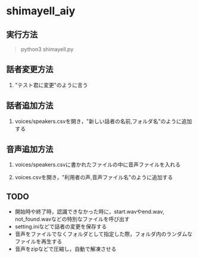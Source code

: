 # shimayell_aiy

## 実行方法

> python3 shimayell.py

## 話者変更方法

1. "テスト君に変更"のように言う

## 話者追加方法

1. voices/speakers.csvを開き，"新しい話者の名前,フォルダ名"のように追加する

## 音声追加方法

1. voices/speakers.csvに書かれたファイルの中に音声ファイルを入れる

2. voices.csvを開き，"利用者の声,音声ファイル名"のように追加する

## TODO

- 開始時や終了時，認識できなかった時に，start.wavやend.wav, not_found.wavなどの特別なファイルを呼び出す
- setting.iniなどで話者の変更を保存する
- 音声をファイルでなくフォルダとして指定した際，フォルダ内のランダムなファイルを再生する
- 音声をzipなどで圧縮し，自動で解凍させる
